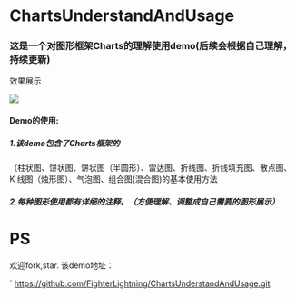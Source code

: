 # ChartsUnderstandAndUsage
### 这是一个对图形框架Charts的理解使用demo(后续会根据自己理解，持续更新)
效果展示
 
 ![](./ChartsUnderstandAndUsage/效果图.gif)



#### Demo的使用:
##### 1.该demo包含了Charts框架的
（柱状图、饼状图、饼状图（半圆形）、雷达图、折线图、折线填充图、散点图、K 线图（烛形图）、气泡图、组合图(混合图)的基本使用方法
##### 2.每种图形使用都有详细的注释。（方便理解、调整成自己需要的图形展示）
 
 
# PS

 欢迎fork,star.
 该demo地址：
 
 `
https://github.com/FighterLightning/ChartsUnderstandAndUsage.git

